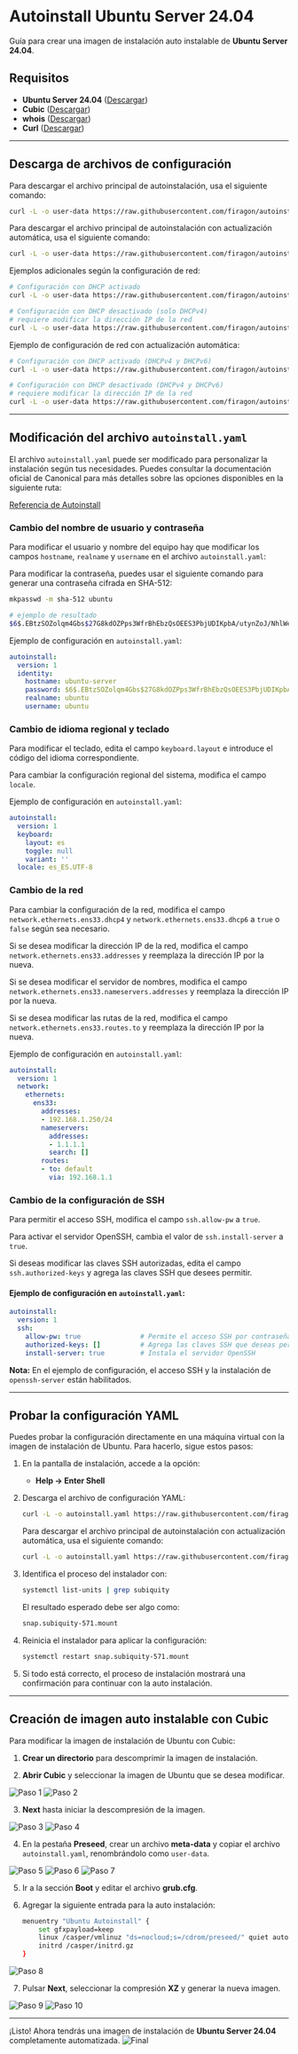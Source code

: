 # Autoinstall Ubuntu Server 24.04

Guía para crear una imagen de instalación auto instalable de **Ubuntu Server 24.04**.

## Requisitos

- **Ubuntu Server 24.04** ([Descargar](https://www.ubuntu.com/download/server))
- **Cubic** ([Descargar](https://github.com/PJ-Singh-001/Cubic))
- **whois** ([Descargar](https://packages.ubuntu.com/noble/whois))
- **Curl** ([Descargar](https://curl.se/download.html))

---

## Descarga de archivos de configuración

Para descargar el archivo principal de autoinstalación, usa el siguiente comando:

```sh
curl -L -o user-data https://raw.githubusercontent.com/firagon/autoinstall-ubuntu-server-v24.04/master/autoinstall/autoinstall.yaml
```

Para descargar el archivo principal de autoinstalación con actualización automática, usa el siguiente comando:

```sh
curl -L -o user-data https://raw.githubusercontent.com/firagon/autoinstall-ubuntu-server-v24.04/master/autoinstall/autoinstall-upgrade.yaml
```

Ejemplos adicionales según la configuración de red:

```sh
# Configuración con DHCP activado
curl -L -o user-data https://raw.githubusercontent.com/firagon/autoinstall-ubuntu-server-v24.04/master/autoinstall/autoinstall-DHCP-on.yaml

# Configuración con DHCP desactivado (solo DHCPv4)
# requiere modificar la dirección IP de la red
curl -L -o user-data https://raw.githubusercontent.com/firagon/autoinstall-ubuntu-server-v24.04/master/autoinstall/autoinstall-DHCP-off.yaml
```

Ejemplo de configuración de red con actualización automática:

```sh
# Configuración con DHCP activado (DHCPv4 y DHCPv6)
curl -L -o user-data https://raw.githubusercontent.com/firagon/autoinstall-ubuntu-server-v24.04/master/autoinstall/autoinstall-DHCP-on-upgrade.yaml

# Configuración con DHCP desactivado (DHCPv4 y DHCPv6)
# requiere modificar la dirección IP de la red
curl -L -o user-data https://raw.githubusercontent.com/firagon/autoinstall-ubuntu-server-v24.04/master/autoinstall/autoinstall-DHCP-off-upgrade.yaml
```

---

## Modificación del archivo `autoinstall.yaml`

El archivo `autoinstall.yaml` puede ser modificado para personalizar la instalación según tus necesidades. Puedes consultar la documentación oficial de Canonical para más detalles sobre las opciones disponibles en la siguiente ruta:

[Referencia de Autoinstall](https://canonical-subiquity.readthedocs-hosted.com/en/latest/reference/autoinstall-reference.html)

### Cambio del nombre de usuario y contraseña

Para modificar el usuario y nombre del equipo hay que modificar los campos `hostname`, `realname` y `username` en el archivo `autoinstall.yaml`:

Para modificar la contraseña, puedes usar el siguiente comando para generar una contraseña cifrada en SHA-512:

```sh
mkpasswd -m sha-512 ubuntu

# ejemplo de resultado
$6$.EBtzSOZolqm4Gbs$27G8kdOZPps3WfrBhEbzQsOEES3PbjUDIKpbA/utynZoJ/NhlWeh3DL.XrDtmZ0t8NbLpRYBXSJJ8GcoPycvi/
```

Ejemplo de configuración en `autoinstall.yaml`:

```yaml
autoinstall:
  version: 1
  identity:
    hostname: ubuntu-server
    password: $6$.EBtzSOZolqm4Gbs$27G8kdOZPps3WfrBhEbzQsOEES3PbjUDIKpbA/utynZoJ/NhlWeh3DL.XrDtmZ0t8NbLpRYBXSJJ8GcoPycvi/
    realname: ubuntu
    username: ubuntu
```

### Cambio de idioma regional y teclado  

Para modificar el teclado, edita el campo `keyboard.layout` e introduce el código del idioma correspondiente.  

Para cambiar la configuración regional del sistema, modifica el campo `locale`.  

Ejemplo de configuración en `autoinstall.yaml`:  

```yaml
autoinstall:
  version: 1
  keyboard:
    layout: es
    toggle: null
    variant: ''
  locale: es_ES.UTF-8
```

### Cambio de la red

Para cambiar la configuración de la red, modifica el campo `network.ethernets.ens33.dhcp4` y `network.ethernets.ens33.dhcp6` a `true` o `false` según sea necesario.  

Si se desea modificar la dirección IP de la red, modifica el campo `network.ethernets.ens33.addresses` y reemplaza la dirección IP por la nueva.  

Si se desea modificar el servidor de nombres, modifica el campo `network.ethernets.ens33.nameservers.addresses` y reemplaza la dirección IP por la nueva.  

Si se desea modificar las rutas de la red, modifica el campo `network.ethernets.ens33.routes.to` y reemplaza la dirección IP por la nueva.  

Ejemplo de configuración en `autoinstall.yaml`:  

```yaml
autoinstall:
  version: 1
  network:
    ethernets:
      ens33:
        addresses:
        - 192.168.1.250/24
        nameservers:
          addresses:
          - 1.1.1.1
          search: []
        routes:
        - to: default
          via: 192.168.1.1
```

### Cambio de la configuración de SSH

Para permitir el acceso SSH, modifica el campo `ssh.allow-pw` a `true`.

Para activar el servidor OpenSSH, cambia el valor de `ssh.install-server` a `true`.

Si deseas modificar las claves SSH autorizadas, edita el campo `ssh.authorized-keys` y agrega las claves SSH que desees permitir.

#### Ejemplo de configuración en `autoinstall.yaml`:

```yaml
autoinstall:
  version: 1
  ssh:
    allow-pw: true               # Permite el acceso SSH por contraseña
    authorized-keys: []          # Agrega las claves SSH que deseas permitir
    install-server: true         # Instala el servidor OpenSSH
```

**Nota:** En el ejemplo de configuración, el acceso SSH y la instalación de `openssh-server` están habilitados.

---

## Probar la configuración YAML

Puedes probar la configuración directamente en una máquina virtual con la imagen de instalación de Ubuntu. Para hacerlo, sigue estos pasos:

1. En la pantalla de instalación, accede a la opción:

   - **Help -> Enter Shell**

2. Descarga el archivo de configuración YAML:

   ```sh
   curl -L -o autoinstall.yaml https://raw.githubusercontent.com/firagon/autoinstall-ubuntu-server-v24.04/master/autoinstall/autoinstall.yaml
   ```

   Para descargar el archivo principal de autoinstalación con actualización automática, usa el siguiente comando:

   ```sh
   curl -L -o autoinstall.yaml https://raw.githubusercontent.com/firagon/autoinstall-ubuntu-server-v24.04/master/autoinstall/autoinstall-upgrade.yaml
   ```

3. Identifica el proceso del instalador con:

   ```sh
   systemctl list-units | grep subiquity
   ```

   El resultado esperado debe ser algo como:

   ```sh
   snap.subiquity-571.mount
   ```

4. Reinicia el instalador para aplicar la configuración:

   ```sh
   systemctl restart snap.subiquity-571.mount
   ```

5. Si todo está correcto, el proceso de instalación mostrará una confirmación para continuar con la auto instalación.

---

## Creación de imagen auto instalable con Cubic

Para modificar la imagen de instalación de Ubuntu con Cubic:

1. **Crear un directorio** para descomprimir la imagen de instalación.

2. **Abrir Cubic** y seleccionar la imagen de Ubuntu que se desea modificar.

![Paso 1](img/autoinstall-1.png)
![Paso 2](img/autoinstall-2.png)

3. **Next** hasta iniciar la descompresión de la imagen.

![Paso 3](img/autoinstall-3.png)
![Paso 4](img/autoinstall-4.png)

4. En la pestaña **Preseed**, crear un archivo **meta-data** y copiar el archivo `autoinstall.yaml`, renombrándolo como `user-data`.

![Paso 5](img/autoinstall-5.png)
![Paso 6](img/autoinstall-6.png)
![Paso 7](img/autoinstall-7.png)

5. Ir a la sección **Boot** y editar el archivo **grub.cfg**.

6. Agregar la siguiente entrada para la auto instalación:

   ```sh
   menuentry "Ubuntu Autoinstall" {
       set gfxpayload=keep
       linux /casper/vmlinuz "ds=nocloud;s=/cdrom/preseed/" quiet autoinstall ---
       initrd /casper/initrd.gz
   }
   ```
![Paso 8](img/autoinstall-8.png)

7. Pulsar **Next**, seleccionar la compresión **XZ** y generar la nueva imagen.

![Paso 9](img/autoinstall-9.png)
![Paso 10](img/autoinstall-10.png)

---

¡Listo! Ahora tendrás una imagen de instalación de **Ubuntu Server 24.04** completamente automatizada.
![Final](img/autoinstall-11.png)



